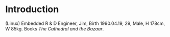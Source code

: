 # Introduction

(Linux) Embedded R & D Engineer, Jim, Birth 1990.04.19, 29, Male, H 178cm, W 85kg. Books *The Cathedral and the Bazaar*.

